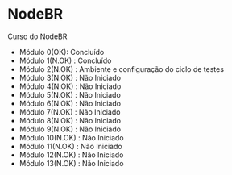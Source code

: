 # NodeBR
Curso do NodeBR

* Módulo 0(OK): Concluído 
* Módulo 1(N.OK) : Concluído 
* Módulo 2(N.OK) : Ambiente e configuração do ciclo de testes
* Módulo 3(N.OK) : Não Iniciado 
* Módulo 4(N.OK)  : Não Iniciado
* Módulo 5(N.OK) : Não Iniciado 
* Módulo 6(N.OK) : Não Iniciado 
* Módulo 7(N.OK) : Não Iniciado
* Módulo 8(N.OK) : Não Iniciado
* Módulo 9(N.OK) : Não Iniciado
* Módulo 10(N.OK) : Não Iniciado
* Módulo 11(N.OK) : Não Iniciado
* Módulo 12(N.OK) : Não Iniciado
* Módulo 13(N.OK) : Não Iniciado
